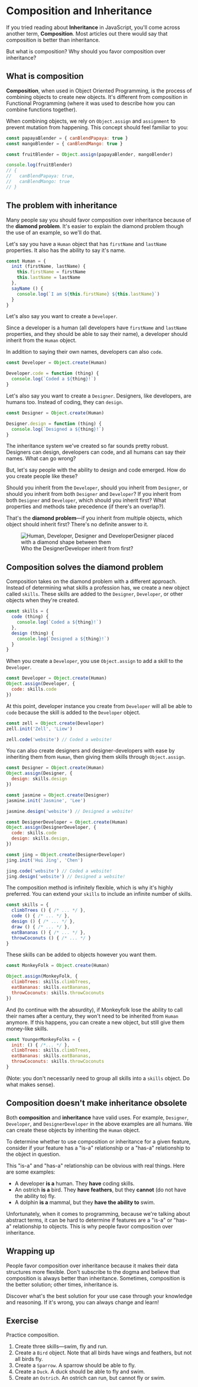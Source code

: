 # Composition and Inheritance

If you tried reading about **Inheritance** in JavaScript, you'll come across another term, **Composition**. Most articles out there would say that composition is better than inheritance.

But what is composition? Why should you favor composition over inheritance?

## What is composition

**Composition**, when used in Object Oriented Programming, is the process of combining objects to create new objects. It's different from composition in Functional Programming (where it was used to describe how you can combine functions together).

When combining objects, we rely on `Object.assign` and `assignment` to prevent mutation from happening. This concept should feel familiar to you:

```js
const papayaBlender = { canBlendPapaya: true }
const mangoBlender = { canBlendMango: true }

const fruitBlender = Object.assign(papayaBlender, mangoBlender)

console.log(fruitBlender)
// {
//   canBlendPapaya: true,
//   canBlendMango: true
// }
```

## The problem with inheritance

Many people say you should favor composition over inheritance because of the **diamond problem**. It's easier to explain the diamond problem though the use of an example, so we'll do that.

Let's say you have a `Human` object that has `firstName` and `lastName` properties. It also has the ability to say it's name.

```js
const Human = {
  init (firstName, lastName) {
    this.firstName = firstName
    this.lastName = lastName
  },
  sayName () {
    console.log(`I am ${this.firstName} ${this.lastName}`)
  }
}
```

Let's also say you want to create a `Developer`.

Since a developer is a human (all developers have `firstName` and `lastName` properties, and they should be able to say their name), a developer should inherit from the `Human` object.

In addition to saying their own names, developers can also `code`.

```js
const Developer = Object.create(Human)

Developer.code = function (thing) {
  console.log(`Coded a ${thing}!`)
}
```

Let's also say you want to create a `Designer`. Designers, like developers, are humans too. Instead of coding, they can `design`.

```js
const Designer = Object.create(Human)

Designer.design = function (thing) {
  console.log(`Designed a ${thing}!`)
}
```

The inheritance system we've created so far sounds pretty robust. Designers can design, developers can code, and all humans can say their names. What can go wrong?

But, let's say people with the ability to design and code emerged. How do you create people like these?

Should you inherit from the `Developer`, should you inherit from `Designer`, or should you inherit from both `Designer` and `Developer`? If you inherit from both `Designer` and `Developer`, which should you inherit first? What properties and methods take precedence (if there's an overlap?).

That's the **diamond problem**—if you inherit from multiple objects, which object should inherit first? There's no definite answer to it.

<figure>
  <img src="../../images/oop/composition/diamond.png" alt="Human, Developer, Designer and DeveloperDesigner placed with a diamond shape between them">
  <figcaption>Who the DesignerDeveloper inherit from first?</figcaption>
</figure>

## Composition solves the diamond problem

Composition takes on the diamond problem with a different approach. Instead of determining what skills a profession has, we create a new object called `skills`. These skills are added to the `Designer`, `Developer`, or other objects when they're created.

```js
const skills = {
  code (thing) {
    console.log(`Coded a ${thing}!`)
  },
  design (thing) {
    console.log(`Designed a ${thing}!`)
  }
}
```

When you create a `Developer`, you use `Object.assign` to add a skill to the `Developer`.

```js
const Developer = Object.create(Human)
Object.assign(Developer, {
  code: skills.code
})
```

At this point, developer instance you create from `Developer` will all be able to `code` because the skill is added to the `Developer` object.

```js
const zell = Object.create(Developer)
zell.init('Zell', 'Liew')

zell.code('website') // Coded a website!
```

You can also create designers and designer-developers with ease by inheriting them from `Human`, then giving them skills through `Object.assign`.

```js
const Designer = Object.create(Human)
Object.assign(Designer, {
  design: skills.design
})

const jasmine = Object.create(Designer)
jasmine.init('Jasmine', 'Lee')

jasmine.design('website') // Designed a website!
```

```js
const DesignerDeveloper = Object.create(Human)
Object.assign(DesignerDeveloper, {
  code: skills.code
  design: skills.design,
})

const jing = Object.create(DesignerDeveloper)
jing.init('Hui Jing', 'Chen')

jing.code('website') // Coded a website!
jing.design('website') // Designed a website!
```

The composition method is infinitely flexible, which is why it's highly preferred. You can extend your `skills` to include an infinite number of skills.

```js
const skills = {
  climbTrees () { /* ... */ },
  code () { /* ... */ },
  design () { /* ... */ },
  draw () { /* ... */ },
  eatBananas () { /* ... */ },
  throwCoconuts () { /* ... */ }
}
```

These skills can be added to objects however you want them.

```js
const MonkeyFolk = Object.create(Human)

Object.assign(MonkeyFolk, {
  climbTrees: skills.climbTrees,
  eatBananas: skills.eatBananas,
  throwCoconuts: skills.throwCoconuts
})
```

And (to continue with the absurdity), if Monkeyfolk lose the ability to call their names after a century, they won't need to be inherited from `Human` anymore. If this happens, you can create a new object, but still give them money-like skills.

```js
const YoungerMonkeyFolks = {
  init: () { /*... */ },
  climbTrees: skills.climbTrees,
  eatBananas: skills.eatBananas,
  throwCoconuts: skills.throwCoconuts
}
```

(Note: you don't necessarily need to group all skills into a `skills` object. Do what makes sense).

## Composition doesn't make inheritance obsolete

Both **composition** and **inheritance** have valid uses. For example, `Designer`, `Developer`, and `DesignerDeveloper` in the above examples are all humans. We can create these objects by inheriting the `Human` object.

To determine whether to use composition or inheritance for a given feature, consider if your feature has a "is-a" relationship or a "has-a" relationship to the object in question.

This "is-a" and "has-a" relationship can be obvious with real things. Here are some examples:

- A developer **is a** human. They **have** coding skills.
- An ostrich **is a** bird. They **have feathers**, but they **cannot** (do not have the ability to) fly.
- A dolphin **is a** mammal, but they **have the ability to** swim.

Unfortunately, when it comes to programming, because we're talking about abstract terms, it can be hard to determine if features are a "is-a" or "has-a" relationship to objects. This is why people favor composition over inheritance.

## Wrapping up

People favor composition over inheritance because it makes their data structures more flexible. Don't subscribe to the dogma and believe that composition is always better than inheritance. Sometimes, composition is the better solution; other times, inheritance is.

Discover what's the best solution for your use case through your knowledge and reasoning. If it's wrong, you can always change and learn!

## Exercise

Practice composition.

1. Create three skills—swim, fly and run.
2. Create a `Bird` object. Note that all birds have wings and feathers, but not all birds fly.
3. Create a `Sparrow`. A sparrow should be able to fly.
4. Create a `Duck`. A duck should be able to fly and swim.
5. Create an `Ostrich`. An ostrich can run, but cannot fly or swim.